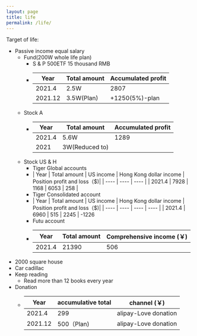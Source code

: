 ```yaml
---
layout: page
title: life
permalink: /life/
---
```


Target of life:

- Passive income equal salary
    - Fund(200W whole life plan)
        -   S & P 500ETF 15 thousand RMB
        -   | Year | Total amount | Accumulated profit |
            | ---- | ----         | ----        |
            | 2021.4 | 2.5W       | 2807        | 
            | 2021.12| 3.5W(Plan) | +1250(5%)-plan   |
    - Stock A
        -   | Year | Total amount | Accumulated profit |
            | ---- | ---- | ---- |
            | 2021.4 | 5.6W      |  1289        |
            | 2021   | 3W(Reduced to) |           |
    - Stock US & H
        -   Tiger Global accounts
        -   | Year | Total amount | US income | Hong Kong dollar income | Position profit and loss（$)|
            | ---- | ---- | ---- |
            | 2021.4 | 7928 |  1168 | 6053 | 258 |
        -   Tiger Consolidated account
        -   | Year | Total amount | US income | Hong Kong dollar income | Position profit and loss（$)|
            | ---- | ---- | ---- | ---- |
            | 2021.4 | 6960 |  515 | 2245 | -1226
        -   Futu account
        -   | Year | Total amount | Comprehensive income (￥)|
            | ---- | ---- | ---- |
            | 2021.4 | 21390 | 506 |
- 2000 square house
- Car cadillac
- Keep reading
    - Read more than 12 books every year
- Donation
    -   | Year | accumulative total | channel (￥)|
        | ---- | ---- | ---- |
        | 2021.4  | 299 | alipay-Love donation |
        | 2021.12 | 500（Plan) | alipay-Love donation |

